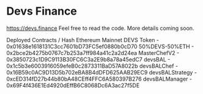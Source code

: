 # Devs Finance
https://devs.finance Feel free to read the code. More details coming soon.

Deployed Contracts / Hash
Ethereum Mainnet
DEVS Token - 0x01638e1618131C3cc7601bD73FC5ef0880b0cD70
50%DEVS-50%ETH - 0x2bce2b4275b0767c7b253a7ff984a41c2a2d24ea
MasterChefV2 - 0x3850723c1D9C9113B30FC6C3a2E9b8a78a45edC7
devsBAL - 0x1c5b3e6003916059efeB0c2873311BaD57A8022b
devsBALChef - 0x16B59c0AC9D13D5b702eBA8B4dDFD625AAB29EC9
devsBALStrategy - 0xcED314fD27b44b80bA48CEff4FFC6A580397B276
devsBALManager - 0x69F4f436E1Ed4920dEffB6C8068Dc6A3ac27f5DE
